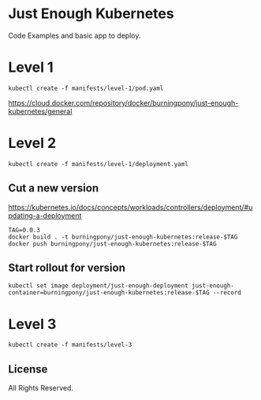 # Just Enough Kubernetes

Code Examples and basic app to deploy.



# Level 1

    kubectl create -f manifests/level-1/pod.yaml

https://cloud.docker.com/repository/docker/burningpony/just-enough-kubernetes/general

# Level 2

    kubectl create -f manifests/level-1/deployment.yaml

## Cut a new version

https://kubernetes.io/docs/concepts/workloads/controllers/deployment/#updating-a-deployment

    TAG=0.0.3
    docker build . -t burningpony/just-enough-kubernetes:release-$TAG
    docker push burningpony/just-enough-kubernetes:release-$TAG


## Start rollout for version

    kubectl set image deployment/just-enough-deployment just-enough-container=burningpony/just-enough-kubernetes:release-$TAG --record

# Level 3

    kubectl create -f manifests/level-3


## License
All Rights Reserved.
